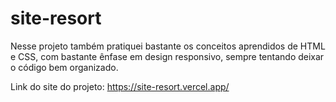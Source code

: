 # site-resort
<p>Nesse projeto também pratiquei bastante os conceitos aprendidos de HTML e CSS, com bastante ênfase em design responsivo, sempre tentando deixar o código bem organizado.</p>
<p>Link do site do projeto: <a href="https://site-resort.vercel.app/">https://site-resort.vercel.app/</a></p>
